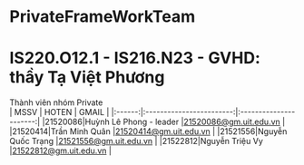 # PrivateFrameWorkTeam
# IS220.O12.1 - IS216.N23 - GVHD: thầy Tạ Việt Phương
Thành viên nhóm Private  
|  MSSV  |          HOTEN           |          GMAIL         |
|:------:|:------------------------:|:----------------------:|
|21520086|Huỳnh Lê Phong - leader   |21520086@gm.uit.edu.vn  |
|21520414|Trần Minh Quân	          |21520414@gm.uit.edu.vn  |
|21521556|Nguyễn Quốc Trạng         |21521556@gm.uit.edu.vn  |
|21522812|Nguyễn Triệu Vy           |21522812@gm.uit.edu.vn  | 


